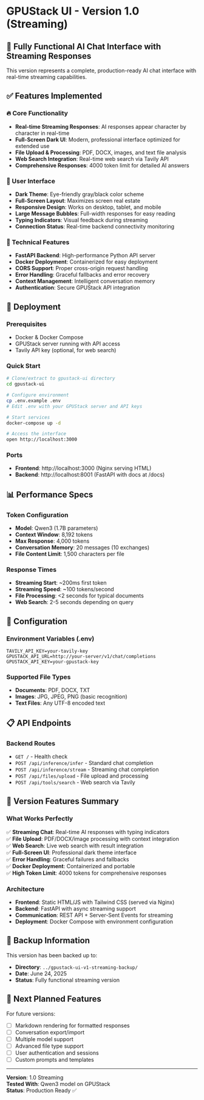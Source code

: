 # GPUStack UI - Version 1.0 (Streaming)

## 🎉 Fully Functional AI Chat Interface with Streaming Responses

This version represents a complete, production-ready AI chat interface with real-time streaming capabilities.

## ✅ Features Implemented

### 🔥 Core Functionality
- **Real-time Streaming Responses**: AI responses appear character by character in real-time
- **Full-Screen Dark UI**: Modern, professional interface optimized for extended use
- **File Upload & Processing**: PDF, DOCX, images, and text file analysis
- **Web Search Integration**: Real-time web search via Tavily API
- **Comprehensive Responses**: 4000 token limit for detailed AI answers

### 🎨 User Interface
- **Dark Theme**: Eye-friendly gray/black color scheme
- **Full-Screen Layout**: Maximizes screen real estate
- **Responsive Design**: Works on desktop, tablet, and mobile
- **Large Message Bubbles**: Full-width responses for easy reading
- **Typing Indicators**: Visual feedback during streaming
- **Connection Status**: Real-time backend connectivity monitoring

### 🔧 Technical Features
- **FastAPI Backend**: High-performance Python API server
- **Docker Deployment**: Containerized for easy deployment
- **CORS Support**: Proper cross-origin request handling
- **Error Handling**: Graceful fallbacks and error recovery
- **Context Management**: Intelligent conversation memory
- **Authentication**: Secure GPUStack API integration

## 🚀 Deployment

### Prerequisites
- Docker & Docker Compose
- GPUStack server running with API access
- Tavily API key (optional, for web search)

### Quick Start
```bash
# Clone/extract to gpustack-ui directory
cd gpustack-ui

# Configure environment
cp .env.example .env
# Edit .env with your GPUStack server and API keys

# Start services
docker-compose up -d

# Access the interface
open http://localhost:3000
```

### Ports
- **Frontend**: http://localhost:3000 (Nginx serving HTML)
- **Backend**: http://localhost:8001 (FastAPI with docs at /docs)

## 📊 Performance Specs

### Token Configuration
- **Model**: Qwen3 (1.7B parameters)
- **Context Window**: 8,192 tokens
- **Max Response**: 4,000 tokens
- **Conversation Memory**: 20 messages (10 exchanges)
- **File Content Limit**: 1,500 characters per file

### Response Times
- **Streaming Start**: ~200ms first token
- **Streaming Speed**: ~100 tokens/second
- **File Processing**: <2 seconds for typical documents
- **Web Search**: 2-5 seconds depending on query

## 🔧 Configuration

### Environment Variables (.env)
```env
TAVILY_API_KEY=your-tavily-key
GPUSTACK_API_URL=http://your-server/v1/chat/completions
GPUSTACK_API_KEY=your-gpustack-key
```

### Supported File Types
- **Documents**: PDF, DOCX, TXT
- **Images**: JPG, JPEG, PNG (basic recognition)
- **Text Files**: Any UTF-8 encoded text

## 📋 API Endpoints

### Backend Routes
- `GET /` - Health check
- `POST /api/inference/infer` - Standard chat completion
- `POST /api/inference/stream` - Streaming chat completion
- `POST /api/files/upload` - File upload and processing
- `POST /api/tools/search` - Web search via Tavily

## 🎯 Version Features Summary

### What Works Perfectly
✅ **Streaming Chat**: Real-time AI responses with typing indicators  
✅ **File Upload**: PDF/DOCX/image processing with context integration  
✅ **Web Search**: Live web search with result integration  
✅ **Full-Screen UI**: Professional dark theme interface  
✅ **Error Handling**: Graceful failures and fallbacks  
✅ **Docker Deployment**: Containerized and portable  
✅ **High Token Limit**: 4000 tokens for comprehensive responses  

### Architecture
- **Frontend**: Static HTML/JS with Tailwind CSS (served via Nginx)
- **Backend**: FastAPI with async streaming support
- **Communication**: REST API + Server-Sent Events for streaming
- **Deployment**: Docker Compose with environment configuration

## 🔄 Backup Information

This version has been backed up to:
- **Directory**: `../gpustack-ui-v1-streaming-backup/`
- **Date**: June 24, 2025
- **Status**: Fully functional streaming version

## 🚀 Next Planned Features

For future versions:
- [ ] Markdown rendering for formatted responses
- [ ] Conversation export/import
- [ ] Multiple model support
- [ ] Advanced file type support
- [ ] User authentication and sessions
- [ ] Custom prompts and templates

---

**Version**: 1.0 Streaming  
**Tested With**: Qwen3 model on GPUStack  
**Status**: Production Ready ✅
